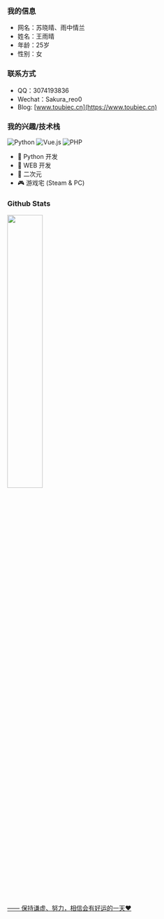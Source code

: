 ### 我的信息

- 网名：苏晓晴、雨中情兰
- 姓名：王雨晴
- 年龄：25岁
- 性别：女

### 联系方式

- QQ：3074193836
- Wechat：Sakura_reo0
- Blog: [www.toubiec.cn](https://www.toubiec.cn)

### 我的兴趣/技术栈

<div>
    <img alt="Python" src="https://img.shields.io/badge/Python-%232b5b84?logo=python&logoColor=white">
    <img alt="Vue.js" src="https://img.shields.io/badge/Vue.js-%2334495e?logo=vue.js">
    <img alt="PHP" src="https://img.shields.io/badge/PHP-%23f0f8ff?logo=php">
</div>

- 🐍 Python 开发
- 🐝 WEB 开发
- 👻 二次元
- 🎮 游戏宅 (Steam & PC)

### Github Stats

<a href="https://github.com/Suxiaoqinx"><img src="https://github-readme-stats.vercel.app/api?username=Suxiaoqinx&show_icons=true&layout=compact&count_private=true&hide_title=true&theme=default" style="width: 40%; max-width: 40%; min-width: 40%;">
<br>

—— 保持谦虚、努力，相信会有好运的一天❤
